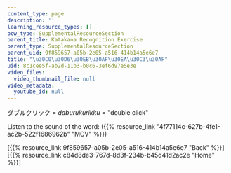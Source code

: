 ```yaml
---
content_type: page
description: ''
learning_resource_types: []
ocw_type: SupplementalResourceSection
parent_title: Katakana Recognition Exercise
parent_type: SupplementalResourceSection
parent_uid: 9f859657-a05b-2e05-a516-414b14a5e6e7
title: "\u30C0\u30D6\u30EB\u30AF\u30EA\u30C3\u30AF"
uid: 8c1cee5f-ab2d-11b3-b0c6-3ef6d97e5e3e
video_files:
  video_thumbnail_file: null
video_metadata:
  youtube_id: null
---
```


ダブルクリック = _daburukurikku_ = "double click"

Listen to the sound of the word: ({{% resource_link "4f77114c-627b-4fe1-ac2b-522f1686962b" "MOV" %}})

  
\[{{% resource_link 9f859657-a05b-2e05-a516-414b14a5e6e7 "Back" %}}\]  
\[{{% resource_link c84d8de3-767d-8d3f-234b-b45d41d2ac2e "Home" %}}\]